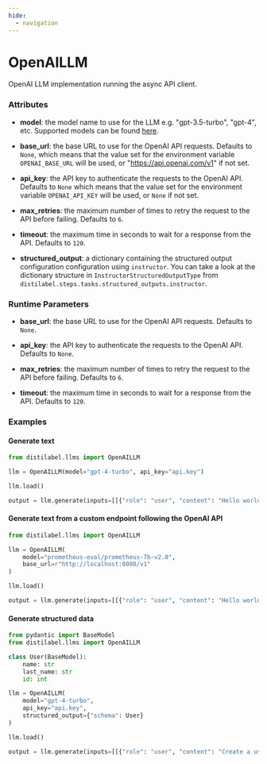 ```yaml
---
hide:
  - navigation
---
```

# OpenAILLM


OpenAI LLM implementation running the async API client.







### Attributes

- **model**: the model name to use for the LLM e.g. "gpt-3.5-turbo", "gpt-4", etc.  Supported models can be found [here](https://platform.openai.com/docs/guides/text-generation).

- **base_url**: the base URL to use for the OpenAI API requests. Defaults to `None`, which  means that the value set for the environment variable `OPENAI_BASE_URL` will  be used, or "https://api.openai.com/v1" if not set.

- **api_key**: the API key to authenticate the requests to the OpenAI API. Defaults to  `None` which means that the value set for the environment variable `OPENAI_API_KEY`  will be used, or `None` if not set.

- **max_retries**: the maximum number of times to retry the request to the API before  failing. Defaults to `6`.

- **timeout**: the maximum time in seconds to wait for a response from the API. Defaults  to `120`.

- **structured_output**: a dictionary containing the structured output configuration configuration  using `instructor`. You can take a look at the dictionary structure in  `InstructorStructuredOutputType` from `distilabel.steps.tasks.structured_outputs.instructor`.





### Runtime Parameters

- **base_url**: the base URL to use for the OpenAI API requests. Defaults to `None`.

- **api_key**: the API key to authenticate the requests to the OpenAI API. Defaults  to `None`.

- **max_retries**: the maximum number of times to retry the request to the API before  failing. Defaults to `6`.

- **timeout**: the maximum time in seconds to wait for a response from the API. Defaults  to `120`.




### Examples


#### Generate text
```python
from distilabel.llms import OpenAILLM

llm = OpenAILLM(model="gpt-4-turbo", api_key="api.key")

llm.load()

output = llm.generate(inputs=[[{"role": "user", "content": "Hello world!"}]])
```

#### Generate text from a custom endpoint following the OpenAI API
```python
from distilabel.llms import OpenAILLM

llm = OpenAILLM(
    model="prometheus-eval/prometheus-7b-v2.0",
    base_url=r"http://localhost:8080/v1"
)

llm.load()

output = llm.generate(inputs=[[{"role": "user", "content": "Hello world!"}]])
```

#### Generate structured data
```python
from pydantic import BaseModel
from distilabel.llms import OpenAILLM

class User(BaseModel):
    name: str
    last_name: str
    id: int

llm = OpenAILLM(
    model="gpt-4-turbo",
    api_key="api.key",
    structured_output={"schema": User}
)

llm.load()

output = llm.generate(inputs=[[{"role": "user", "content": "Create a user profile for the following marathon"}]])
```



